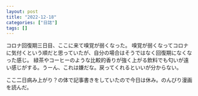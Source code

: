 ```yaml
---
layout: post
title: "2022-12-18"
categories: ["日誌"]
tags: []
---
```


コロナ回復期三日目、ここに来て嗅覚が弱くなった。
嗅覚が弱くなってコロナに気付くという順だと思っていたが、自分の場合はそうではなく回復期になくなった感じ。
緑茶やコーヒーのような比較的香りが強く上がる飲料でも匂いが遠い感じがする。うーん、これは嫌だな。戻ってくれるといいが分からない。

ここ二日病み上がり？の体で記事書きをしていたので今日は休み。のんびり漫画を読んだ。
